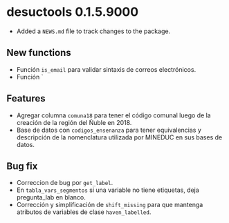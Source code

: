 # desuctools 0.1.5.9000

* Added a `NEWS.md` file to track changes to the package.

## New functions

* Función `is_email` para validar sintaxis de correos electrónicos.
* Función `

## Features

* Agregar columna `comuna18` para tener el código comunal luego de la creación de la región del Ñuble en 2018.
* Base de datos con `codigos_ensenanza` para tener equivalencias y descripción de la nomenclatura utilizada por MINEDUC en sus bases de datos.

## Bug fix

* Correccion de bug por `get_label`.
* En `tabla_vars_segmentos` si una variable no tiene etiquetas, deja pregunta_lab en blanco.
* Corrección y simplificación de `shift_missing` para que mantenga atributos de variables de clase `haven_labelled`.
